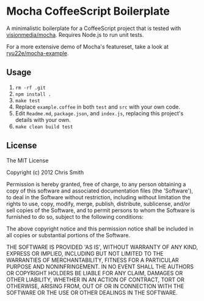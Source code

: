 # Mocha CoffeeScript Boilerplate

A minimalistic boilerplate for a CoffeeScript project that is tested with [visionmedia/mocha](https://mochajs.org/).
Requires Node.js to run unit tests.

For a more extensive demo of Mocha's featureset, take a look at [ryu22e/mocha-example](https://github.com/ryu22e/mocha-example).

## Usage

1. `rm -rf .git`
1. `npm install .`
1. `make test`
1. Replace `example.coffee` in both `test` and `src` with your own code.
1. Edit `Readme.md`, `package.json`, and `index.js`, replacing this project's details with your own.
1. `make clean build test`

## License

The MIT License

Copyright (c) 2012 Chris Smith

Permission is hereby granted, free of charge, to any person obtaining
a copy of this software and associated documentation files (the
'Software'), to deal in the Software without restriction, including
without limitation the rights to use, copy, modify, merge, publish,
distribute, sublicense, and/or sell copies of the Software, and to
permit persons to whom the Software is furnished to do so, subject to
the following conditions:

The above copyright notice and this permission notice shall be
included in all copies or substantial portions of the Software.

THE SOFTWARE IS PROVIDED 'AS IS', WITHOUT WARRANTY OF ANY KIND,
EXPRESS OR IMPLIED, INCLUDING BUT NOT LIMITED TO THE WARRANTIES OF
MERCHANTABILITY, FITNESS FOR A PARTICULAR PURPOSE AND NONINFRINGEMENT.
IN NO EVENT SHALL THE AUTHORS OR COPYRIGHT HOLDERS BE LIABLE FOR ANY
CLAIM, DAMAGES OR OTHER LIABILITY, WHETHER IN AN ACTION OF CONTRACT,
TORT OR OTHERWISE, ARISING FROM, OUT OF OR IN CONNECTION WITH THE
SOFTWARE OR THE USE OR OTHER DEALINGS IN THE SOFTWARE.

